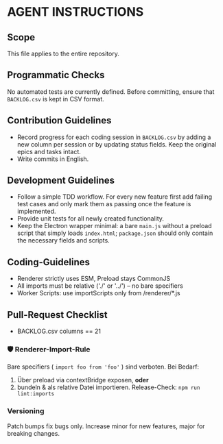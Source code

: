 # AGENT INSTRUCTIONS

## Scope
This file applies to the entire repository.

## Programmatic Checks
No automated tests are currently defined. Before committing, ensure that `BACKLOG.csv` is kept in CSV format.

## Contribution Guidelines
- Record progress for each coding session in `BACKLOG.csv` by adding a new column per session or by updating status fields. Keep the original epics and tasks intact.
- Write commits in English.

## Development Guidelines
- Follow a simple TDD workflow. For every new feature first add failing test cases and only mark them as passing once the feature is implemented.
- Provide unit tests for all newly created functionality.
- Keep the Electron wrapper minimal: a bare `main.js` without a preload script that simply loads `index.html`; `package.json` should only contain the necessary fields and scripts.

## Coding-Guidelines
- Renderer strictly uses ESM, Preload stays CommonJS
- All imports must be relative ('./' or '../') – no bare specifiers
- Worker Scripts: use importScripts only from /renderer/*.js

## Pull-Request Checklist
- BACKLOG.csv columns == 21

### 🛡 Renderer-Import-Rule
Bare specifiers ( `import foo from 'foo'` ) sind verboten.
Bei Bedarf:
1.  Über preload via contextBridge exposen, **oder**
2.  bundeln & als relative Datei importieren.
Release-Check: `npm run lint:imports`

### Versioning
Patch bumps fix bugs only. Increase minor for new features, major for breaking changes.
